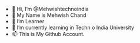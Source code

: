 - 👋 Hi, I’m @Mehwishtechnoindia
- 👀 My Name is Mehwish Chand
- 🌱 I’m Learner
- 💞️ I’m currently learning in Techn o India University
- 📫 This is My Github Account.


<!---
Mehwishtechnoindia/Mehwishtechnoindia is a ✨ special ✨ repository because its `README.md` (this file) appears on your GitHub profile.
You can click the Preview link to take a look at your changes.
--->

